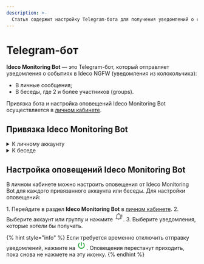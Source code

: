 ```yaml
---
description: >-
  Статья содержит настройку Telegram-бота для получения уведомлений о событиях в Ideco NGFW.
---
```


# Telegram-бот

**Ideco Monitoring Bot** — это Telegram-бот, который отправляет уведомления о событиях в Ideco NGFW (уведомления из колокольчика):

* В личные сообщения;
* В беседы, где 2 и более участников (groups).

Привязка бота и настройка оповещений Ideco Monitoring Bot осуществляется в [личном кабинете](https://my.ideco.ru/).

## Привязка Ideco Monitоring Bot

<details>

<summary>К личному аккаунту</summary>

1\. Откройте чат с ботом: [@ideco_monitor_bot](https://telegram.im/@ideco_monitor_bot).
2\. Напишите боту `/start`.
3\. Скопируйте код привязки к аккаунту.
4\. Перейдите в раздел **Ideco Monitoring Bot** в [личном кабинете](https://my.ideco.ru/#/ideco-monitoring-bot).
5\. Нажмите **Привязать аккаунт**.
6\. Введите код в поле **Токен Telegram-аккаунта** и нажмите **Привязать**:

![](/.gitbook/assets/telegram-bot.png)

{% hint style="success" %}
Уведомления начнут приходить в Telegram-аккаунт.
{% endhint %}

</details>

<details>

<summary>К беседе</summary>

{% hint style="info" %}
При подключении Ideco Monitoring Bot к беседе нельзя использовать подсказки для команд, поскольку требуется ввод команды `/start` вручную.
{% endhint %}

1\. Перейдите в группу в Telegram и добавьте бота: @ideco_monitor_bot.
2\. Напишите `/start` в группе.
3\. Скопируйте код привязки к аккаунту.
4\. Перейдите в раздел **Ideco Monitoring Bot** в [личном кабинете](https://my.ideco.ru/#/ideco-monitoring-bot).
5\. Нажмите **Привязать аккаунт**.
6\. Введите код в поле **Токен Telegram-аккаунта** и нажмите **Привязать**:

![](/.gitbook/assets/telegram-bot.png)

{% hint style="success" %}
Уведомления начнут приходить в Telegram-аккаунт.
{% endhint %}

</details>

## Настройка оповещений Ideco Monitоring Bot

В личном кабинете можно настроить оповещения от Ideco Monitoring Bot для каждого привязанного аккаунта или беседы.
Для настройки оповещений:

1\. Перейдите в раздел **Ideco Monitoring Bot** в [личном кабинете](https://my.ideco.ru/#/ideco-monitoring-bot).
2\. Выберите аккаунт или группу и нажмите ![](/.gitbook/assets/icon-bot-notifications.png).
3\. Выберите уведомления, которые хотели бы получать.

{% hint style="info" %}
Если требуется временно отключить отправку уведомлений, нажмите на ![](/.gitbook/assets/icon-bot-off.png). Оповещения перестанут приходить, пока снова не нажмете на эту иконку.
{% endhint %}